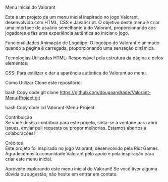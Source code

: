 Menu Inicial do Valorant

Este é um projeto de um menu inicial inspirado no jogo Valorant, desenvolvido com HTML, CSS e JavaScript. O objetivo deste menu é criar uma interface de usuário semelhante à do Valorant, proporcionando aos jogadores e fãs uma experiência autêntica ao iniciar o jogo.

Funcionalidades
Animação de Logotipo: O logotipo do Valorant é animado quando a página é carregada, proporcionando uma sensação dinâmica.

Tecnologias Utilizadas
HTML: Responsável pela estrutura da página e pelos elementos.

CSS: Para estilizar e dar a aparência autêntica do Valorant ao menu.

Como Utilizar
Clone este repositório:

bash
Copy code
git clone https://github.com/dougaandrade/Valorant-Menu-Project.git

bash
Copy code
cd Valorant-Menu-Project

Contribuição
<br>
Se você deseja contribuir para este projeto, sinta-se à vontade para abrir issues, enviar pull requests ou propor melhorias. Estamos abertos a colaborações!

Créditos
<br>
Este projeto foi inspirado no jogo Valorant, desenvolvido pela Riot Games. Agradecemos à comunidade Valorant pelo apoio e pela inspiração para criar este menu inicial.

Aproveite explorando este menu inicial do Valorant! Se você tiver alguma dúvida ou sugestão, não hesite em entrar em contato.
